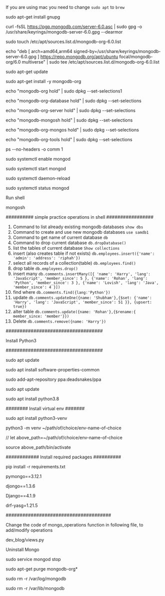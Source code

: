 If you are using mac you need to change `sudo apt` to `brew`

sudo apt-get install gnupg

curl -fsSL https://pgp.mongodb.com/server-6.0.asc | sudo gpg -o /usr/share/keyrings/mongodb-server-6.0.gpg --dearmor

sudo touch /etc/apt/sources.list.d/mongodb-org-6.0.list

echo "deb [ arch=amd64,arm64 signed-by=/usr/share/keyrings/mongodb-server-6.0.gpg ] https://repo.mongodb.org/apt/ubuntu focal/mongodb-org/6.0 multiverse" | sudo tee /etc/apt/sources.list.d/mongodb-org-6.0.list

sudo apt-get update

sudo apt-get install -y mongodb-org


echo "mongodb-org hold" | sudo dpkg --set-selections1

echo "mongodb-org-database hold" | sudo dpkg --set-selections

echo "mongodb-org-server hold" | sudo dpkg --set-selections

echo "mongodb-mongosh hold" | sudo dpkg --set-selections

echo "mongodb-org-mongos hold" | sudo dpkg --set-selections

echo "mongodb-org-tools hold" | sudo dpkg --set-selections

ps --no-headers -o comm 1

sudo systemctl enable mongod

sudo systemctl start mongod

sudo systemctl daemon-reload

sudo systemctl status mongod

Run shell

mongosh

########## simple practice operations in shell #################

1. Command to list already existing mongodb databases
    `show dbs`
2. Command to create and use new mongodb databases
    `use samdb1`
3. Command to get name of current database
    `db`
4. Command to drop current database
    `db.dropDatabase()`
5. list the tables of current database
    `Show collections`
6. insert (also creates table if not exists)
    `db.employees.insert({'name': 'admin': 'address': 'riphah'})`
8. select all records of a collection(table)
    `db.employees.find()`
7. drop table
    `db.employees.drop()`
9. insert many
    `db.comments.insertMany([{
        'name': 'Harry',
        'lang': 'JavaScript',
        'member_since': 5
        },
        {'name': 'Rohan',
        'lang': 'Python',
        'member_since': 3
        },
        {'name': 'Lovish',
        'lang': 'Java',
        'member_since': 4
    }])`
10. find where
    `db.comments.find({lang:'Python'})`
11. update
    `db.comments.updateOne({name: 'Shubham'},{$set: {'name': 'Harry',
        'lang': 'JavaScript',
        'member_since': 51
    }}, {upsert: true})`
12. alter table
    `db.comments.update({name: 'Rohan'},{$rename:{ member_since: 'member'}})`
13. Delete
    `db.comments.remove({name: 'Harry'})`




###################################

Install Python3

###################################

sudo apt update

sudo apt install software-properties-common

sudo add-apt-repository ppa:deadsnakes/ppa

sudo apt update

sudo apt install python3.8

######## Install virtual env #######

sudo apt install python3-venv

python3 -m venv ~/path/of/choice/env-name-of-choice

// let above_path=~/path/of/choice/env-name-of-choice

source above_path/bin/activate

############ Install required packages ##########

pip install -r requirements.txt

pymongo==3.12.1

djongo==1.3.6

Django==4.1.9

drf-yasg=1.21.5

######################################


Change the code of mongo_operations function in following file, to add/modify operations

dev_blog/views.py


Uninstall Mongo

sudo service mongod stop

sudo apt-get purge mongodb-org*

sudo rm -r /var/log/mongodb

sudo rm -r /var/lib/mongodb